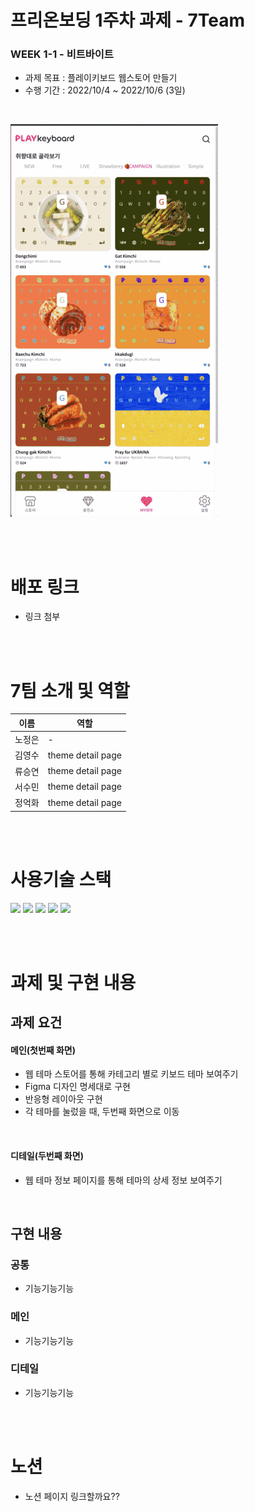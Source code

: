 # 프리온보딩 1주차 과제 - 7Team

### WEEK 1-1 - 비트바이트
- 과제 목표 : 플레이키보드 웹스토어 만들기
- 수행 기간 : 2022/10/4 ~ 2022/10/6 (3일)

<br>

![img](https://github.com/oka7759/2sa_images/blob/master/1006.gif)

<br><br>

# 배포 링크
- 링크 첨부

<br><br>

# 7팀 소개 및 역할
 
| 이름   | 역할  |
| ------ | ------ |
| 노정은 | - |
| 김영수 | theme detail page |
| 류승연 | theme detail page | 
| 서수민 | theme detail page |
| 정억화 | theme detail page |

<br><br>

# 사용기술 스택

<img src="https://img.shields.io/badge/HTML5-E34F26?style=flat-square&logo=HTML5&logoColor=white"/> <img src="https://img.shields.io/badge/JavaScript-F7DF1E?style=flat-square&logo=JavaScript&logoColor=white"/> <img src="https://img.shields.io/badge/React-61DAFB?style=flat-square&logo=React&logoColor=white"/> <img src="https://img.shields.io/badge/React Router-CA4245?style=flat-square&logo=React-Router&logoColor=white"/> <img src="https://img.shields.io/badge/styled components-DB7093?style=flat-square&logo=styled-components&logoColor=white"/>

<br><br>

# 과제 및 구현 내용

## 과제 요건

#### 메인(첫번째 화면)

- 웹 테마 스토어를 통해 카테고리 별로 키보드 테마 보여주기
- Figma 디자인 명세대로 구현
- 반응형 레이아웃 구현
- 각 테마를 눌렀을 때, 두번째 화면으로 이동
  
<br>

#### 디테일(두번째 화면)
- 웹 테마 정보 페이지를 통해 테마의 상세 정보 보여주기
  
<br>

## 구현 내용

### 공통
- 기능기능기능

### 메인
- 기능기능기능

### 디테일
- 기능기능기능

<br><br>

# 노션
- 노션 페이지 링크할까요??
